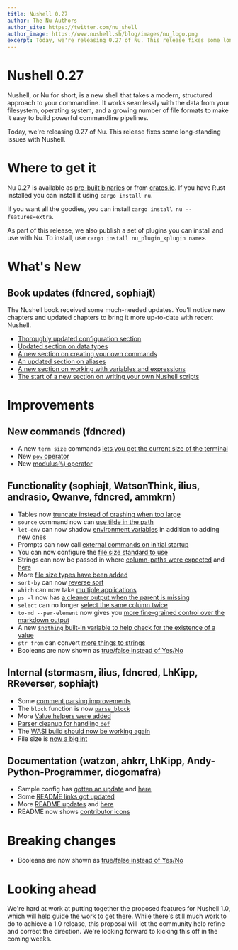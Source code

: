 ```yaml
---
title: Nushell 0.27
author: The Nu Authors
author_site: https://twitter.com/nu_shell
author_image: https://www.nushell.sh/blog/images/nu_logo.png
excerpt: Today, we're releasing 0.27 of Nu. This release fixes some long-standing issues with Nushell.
---
```


# Nushell 0.27

Nushell, or Nu for short, is a new shell that takes a modern, structured approach to your commandline. It works seamlessly with the data from your filesystem, operating system, and a growing number of file formats to make it easy to build powerful commandline pipelines.

Today, we're releasing 0.27 of Nu. This release fixes some long-standing issues with Nushell.

<!-- more -->

# Where to get it

Nu 0.27 is available as [pre-built binaries](https://github.com/nushell/nushell/releases/tag/0.27.0) or from [crates.io](https://crates.io/crates/nu). If you have Rust installed you can install it using `cargo install nu`.

If you want all the goodies, you can install `cargo install nu --features=extra`.

As part of this release, we also publish a set of plugins you can install and use with Nu. To install, use `cargo install nu_plugin_<plugin name>`.

# What's New

## Book updates (fdncred, sophiajt)

The Nushell book received some much-needed updates. You'll notice new chapters and updated chapters to bring it more up-to-date with recent Nushell.

- [Thoroughly updated configuration section](https://www.nushell.sh/book/configuration.html)
- [Updated section on data types](https://www.nushell.sh/book/types_of_data.html)
- [A new section on creating your own commands](https://www.nushell.sh/book/custom_commands.html)
- [An updated section on aliases](https://www.nushell.sh/book/aliases.html)
- [A new section on working with variables and expressions](https://www.nushell.sh/book/variables.html)
- [The start of a new section on writing your own Nushell scripts](https://www.nushell.sh/book/scripts.html)

# Improvements

## New commands (fdncred)

- A new `term size` commands [lets you get the current size of the terminal](https://github.com/nushell/nushell/pull/3038)
- New [`pow` operator](https://github.com/nushell/nushell/pull/2976)
- New [modulus(`%`) operator](https://github.com/nushell/nushell/pull/2975)

## Functionality (sophiajt, WatsonThink, ilius, andrasio, Qwanve, fdncred, ammkrn)

- Tables now [truncate instead of crashing when too large](https://github.com/nushell/nushell/pull/3061)
- `source` command now can [use tilde in the path](https://github.com/nushell/nushell/pull/3059)
- `let-env` can now shadow [environment variables](https://github.com/nushell/nushell/pull/3057) in addition to adding new ones
- Prompts can now call [external commands on initial startup](https://github.com/nushell/nushell/pull/3056)
- You can now configure the [file size standard to use](https://github.com/nushell/nushell/pull/3045)
- Strings can now be passed in where [column-paths were expected](https://github.com/nushell/nushell/pull/3048) and [here](https://github.com/nushell/nushell/pull/3016)
- More [file size types have been added](https://github.com/nushell/nushell/pull/3035)
- `sort-by` can now [reverse sort](https://github.com/nushell/nushell/pull/3025)
- `which` can now take [multiple applications](https://github.com/nushell/nushell/pull/3024)
- `ps -l` now has [a cleaner output when the parent is missing](https://github.com/nushell/nushell/pull/3015)
- `select` can no longer [select the same column twice](https://github.com/nushell/nushell/pull/3012)
- `to-md --per-element` now gives you [more fine-grained control over the markdown output](https://github.com/nushell/nushell/pull/2997)
- A new [`$nothing` built-in variable to help check for the existence of a value](https://github.com/nushell/nushell/pull/2995)
- `str from` can convert [more things to strings](https://github.com/nushell/nushell/pull/2977)
- Booleans are now shown as [true/false instead of Yes/No](https://github.com/nushell/nushell/pull/3043)

## Internal (stormasm, ilius, fdncred, LhKipp, RReverser, sophiajt)

- Some [comment parsing improvements](https://github.com/nushell/nushell/pull/3053)
- The `block` function is now [`parse_block`](https://github.com/nushell/nushell/pull/3047)
- More [Value helpers were added](https://github.com/nushell/nushell/pull/3000)
- [Parser cleanup for handling `def`](https://github.com/nushell/nushell/pull/2986)
- The [WASI build should now be working again](https://github.com/nushell/nushell/pull/2983)
- File size is [now a big int](https://github.com/nushell/nushell/pull/2984)

## Documentation (watzon, ahkrr, LhKipp, Andy-Python-Programmer, diogomafra)

- Sample config has [gotten an update](https://github.com/nushell/nushell/pull/3060) and [here](https://github.com/nushell/nushell/pull/3031)
- Some [README links got updated](https://github.com/nushell/nushell/pull/3052)
- More [README updates](https://github.com/nushell/nushell/pull/3013) and [here](https://github.com/nushell/nushell/pull/2996)
- README now shows [contributor icons](https://github.com/nushell/nushell/pull/2993)

# Breaking changes

- Booleans are now shown as [true/false instead of Yes/No](https://github.com/nushell/nushell/pull/3043)

# Looking ahead

We're hard at work at putting together the proposed features for Nushell 1.0, which will help guide the work to get there. While there's still much work to do to achieve a 1.0 release, this proposal will let the community help refine and correct the direction. We're looking forward to kicking this off in the coming weeks.
